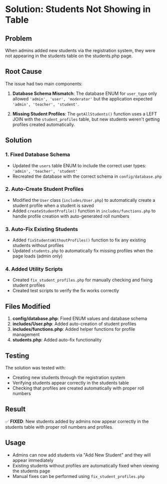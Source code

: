 # Solution: Students Not Showing in Table

## Problem
When admins added new students via the registration system, they were not appearing in the students table on the students.php page.

## Root Cause
The issue had two main components:

1. **Database Schema Mismatch**: The database ENUM for `user_type` only allowed `'admin', 'user', 'moderator'` but the application expected `'admin', 'teacher', 'student'`.

2. **Missing Student Profiles**: The `getAllStudents()` function uses a LEFT JOIN with the `student_profiles` table, but new students weren't getting profiles created automatically.

## Solution

### 1. Fixed Database Schema
- Updated the `users` table ENUM to include the correct user types: `'admin', 'teacher', 'student'`
- Recreated the database with the correct schema in `config/database.php`

### 2. Auto-Create Student Profiles
- Modified the `User` class (`includes/User.php`) to automatically create a student profile when a student is saved
- Added `createStudentProfile()` function in `includes/functions.php` to handle profile creation with auto-generated roll numbers

### 3. Auto-Fix Existing Students
- Added `fixStudentsWithoutProfiles()` function to fix any existing students without profiles
- Updated `students.php` to automatically fix missing profiles when the page loads (admin only)

### 4. Added Utility Scripts
- Created `fix_student_profiles.php` for manually checking and fixing student profiles
- Created test scripts to verify the fix works correctly

## Files Modified

1. **config/database.php**: Fixed ENUM values and database schema
2. **includes/User.php**: Added auto-creation of student profiles
3. **includes/functions.php**: Added helper functions for profile management
4. **students.php**: Added auto-fix functionality

## Testing
The solution was tested with:
- Creating new students through the registration system
- Verifying students appear correctly in the students table
- Checking that profiles are created automatically with proper roll numbers

## Result
✅ **FIXED**: New students added by admins now appear correctly in the students table with proper roll numbers and profiles.

## Usage
- Admins can now add students via "Add New Student" and they will appear immediately
- Existing students without profiles are automatically fixed when viewing the students page
- Manual fixes can be performed using `fix_student_profiles.php`
